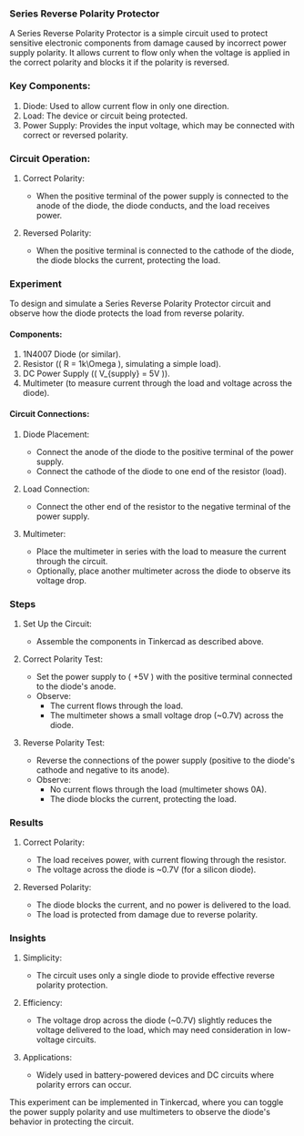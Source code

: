 ### Series Reverse Polarity Protector

A Series Reverse Polarity Protector is a simple circuit used to protect sensitive electronic components from damage caused by incorrect power supply polarity. It allows current to flow only when the voltage is applied in the correct polarity and blocks it if the polarity is reversed.

### Key Components:
1. Diode: Used to allow current flow in only one direction.
2. Load: The device or circuit being protected.
3. Power Supply: Provides the input voltage, which may be connected with correct or reversed polarity.

### Circuit Operation:
1. Correct Polarity:
   - When the positive terminal of the power supply is connected to the anode of the diode, the diode conducts, and the load receives power.

2. Reversed Polarity:
   - When the positive terminal is connected to the cathode of the diode, the diode blocks the current, protecting the load.

### Experiment

To design and simulate a Series Reverse Polarity Protector circuit and observe how the diode protects the load from reverse polarity.

#### Components:
1. 1N4007 Diode (or similar).
2. Resistor (\( R = 1k\Omega \), simulating a simple load).
3. DC Power Supply (\( V_{supply} = 5V \)).
4. Multimeter (to measure current through the load and voltage across the diode).

#### Circuit Connections:
1. Diode Placement:
   - Connect the anode of the diode to the positive terminal of the power supply.
   - Connect the cathode of the diode to one end of the resistor (load).

2. Load Connection:
   - Connect the other end of the resistor to the negative terminal of the power supply.

3. Multimeter:
   - Place the multimeter in series with the load to measure the current through the circuit.
   - Optionally, place another multimeter across the diode to observe its voltage drop.

### Steps

1. Set Up the Circuit:
   - Assemble the components in Tinkercad as described above.

2. Correct Polarity Test:
   - Set the power supply to \( +5V \) with the positive terminal connected to the diode's anode.
   - Observe:
     - The current flows through the load.
     - The multimeter shows a small voltage drop (~0.7V) across the diode.

3. Reverse Polarity Test:
   - Reverse the connections of the power supply (positive to the diode's cathode and negative to its anode).
   - Observe:
     - No current flows through the load (multimeter shows 0A).
     - The diode blocks the current, protecting the load.

### Results

1. Correct Polarity:
   - The load receives power, with current flowing through the resistor.
   - The voltage across the diode is ~0.7V (for a silicon diode).

2. Reversed Polarity:
   - The diode blocks the current, and no power is delivered to the load.
   - The load is protected from damage due to reverse polarity.

### Insights

1. Simplicity:
   - The circuit uses only a single diode to provide effective reverse polarity protection.

2. Efficiency:
   - The voltage drop across the diode (~0.7V) slightly reduces the voltage delivered to the load, which may need consideration in low-voltage circuits.

3. Applications:
   - Widely used in battery-powered devices and DC circuits where polarity errors can occur.

This experiment can be implemented in Tinkercad, where you can toggle the power supply polarity and use multimeters to observe the diode's behavior in protecting the circuit.
